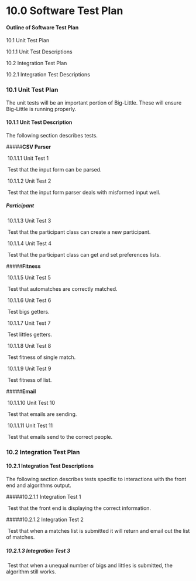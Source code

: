 # 10.0 Software Test Plan

#### Outline of Software Test Plan

10.1 Unit Test Plan

10.1.1 Unit Test Descriptions

10.2 Integration Test Plan

10.2.1 Integration Test Descriptions



### 10.1 Unit Test Plan

The unit tests will be an important portion of Big-Little. These will ensure Big-Little is running properly. 

#### 10.1.1 Unit Test Description

The following section describes tests.

#####**CSV Parser**

​	10.1.1.1 Unit Test 1

​		Test that the input form can be parsed.

​	10.1.1.2 Unit Test 2

​		Test that the input form parser deals with misformed input well.

##### **Participant**

​	10.1.1.3 Unit Test 3

​		Test that the participant class can create a new participant.

​	10.1.1.4 Unit Test 4

​		Test that the participant class can get and set preferences lists.

#####**Fitness**

​	10.1.1.5 Unit Test 5

​		Test that automatches are correctly matched.

​	10.1.1.6 Unit Test 6

​		Test bigs getters.

​	10.1.1.7 Unit Test 7

​		Test littles getters.

​	10.1.1.8 Unit Test 8

​		Test fitness of single match.

​	10.1.1.9 Unit Test 9

​		Test fitness of list.

#####**Email**

​	10.1.1.10 Unit Test 10

​		Test that emails are sending.

​	10.1.1.11 Unit Test 11

​		Test that emails send to the correct people.

### 10.2 Integration Test Plan

#### 10.2.1 Integration Test Descriptions

The following section describes tests specific to interactions with the front end and algorithms output.

#####10.2.1.1 Integration Test 1

​	Test that the front end is displaying the correct information.

#####10.2.1.2 Integration Test 2

​	Test that when a matches list is submitted it will return and email out the list of matches.

##### 10.2.1.3 Integration Test 3

​	Test that when a unequal number of bigs and littles is submitted, the algorithm still works.